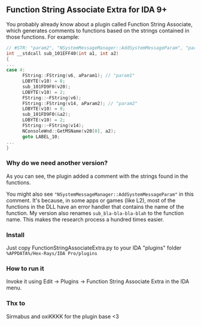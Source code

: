 Function String Associate Extra for IDA 9+
---

You probably already know about a plugin called Function String Associate, which generates comments to functions based on the strings contained in those functions. For example:
```C++
// #STR: "param2", "NSystemMessageManager::AddSystemMessageParam", "param1"
int __stdcall sub_101EFF40(int a1, int a2)
{
...
case 4:
      FString::FString(v6, aParam1); // "param1"
      LOBYTE(v10) = 8;
      sub_101FD9F0(v20);
      LOBYTE(v10) = 2;
      FString::~FString(v6);
      FString::FString(v14, aParam2); // "param2"
      LOBYTE(v10) = 9;
      sub_101FD9F0(&a2);
      LOBYTE(v10) = 2;
      FString::~FString(v14);
      NConsoleWnd::GetMSName(v20[0], a2);
      goto LABEL_10;
...
}
```

### Why do we need another version?
As you can see, the plugin added a comment with the strings found in the functions.

You might also see `"NSystemMessageManager::AddSystemMessageParam"` in this comment. It's because, in some apps or games (like L2), most of the functions in the DLL have an error handler that contains the name of the function. My version also renames `sub_bla-bla-bla-blah` to the function name. This makes the research process a hundred times easier.

### Install
Just copy FunctionStringAssociateExtra.py to your IDA "plugins" folder `%APPDATA%/Hex-Rays/IDA Pro/plugins`

### How to run it 
Invoke it using Edit → Plugins → Function String Associate Extra in the IDA menu.

### Thx to
Sirmabus and oxiKKKK for the plugin base <3
